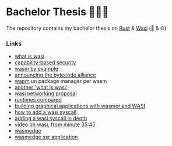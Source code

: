 # Bachelor Thesis 👨🏻‍🎓

The repository contains my bachelor thesis on [Rust](https://www.rust-lang.org/it) & [Wasi](https://wasi.dev/) (🦀 & 🌐)
### Links

- [what is wasi](https://www.infoq.com/presentations/wasi-system-interface/)
- [capability-based security](https://en.wikipedia.org/wiki/Capability-based_security)
- [wasm by example](https://github.com/torch2424/wasm-by-example)
- [announcing the bytecode alliance](https://bytecodealliance.org/articles/announcing-the-bytecode-alliance)
- [wapm](https://wapm.io/) un package manager per wasm
- [another 'what is wasi'](https://wasmbyexample.dev/examples/wasi-introduction/wasi-introduction.all.en-us.html)
- [wasi networking proposal](https://profian.com/wasi-networking/)
- [runtimes compared](https://blog.logrocket.com/webassembly-runtimes-compared/)
- [building graphical applications with wasmer and WASI](https://medium.com/wasmer/wasmer-io-devices-announcement-6f2a6fe23081)
- [how to add a wasi syscall](https://radu-matei.com/blog/adding-wasi-syscall/)
- [adding a wasi syscall in depth](https://bytecodealliance.org/articles/implementing-wasi-nn-in-wasmtime)
- [video on wasi, from minute 35:45](https://youtu.be/lP_qdhAHFlg?t=2145)
- [wasmedge](https://wasmedge.org/book/en/index.html)
- [wasmedge ssr application](https://wasmedge.org/book/en/write_wasm/rust/ssr.html)